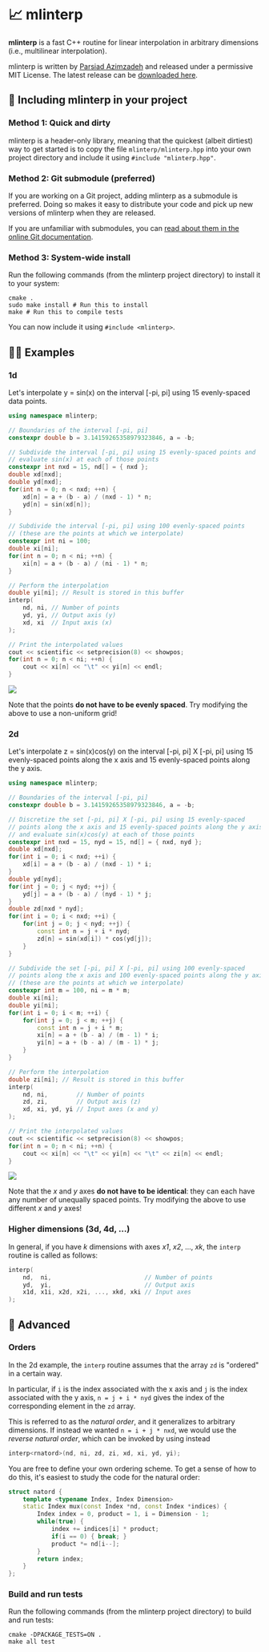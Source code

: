 # 📈 mlinterp
**mlinterp** is a fast C++ routine for linear interpolation in arbitrary dimensions (i.e., multilinear interpolation).

mlinterp is written by [Parsiad Azimzadeh](http://parsiad.ca) and released under a permissive MIT License. The latest release can be [downloaded here](https://github.com/parsiad/mlinterp/releases/latest).

## 👷 Including mlinterp in your project

### Method 1: Quick and dirty

mlinterp is a header-only library, meaning that the quickest (albeit dirtiest) way to get started is to copy the file ```mlinterp/mlinterp.hpp``` into your own project directory and include it using ```#include "mlinterp.hpp"```.

### Method 2: Git submodule (preferred)

If you are working on a Git project, adding mlinterp as a submodule is preferred.
Doing so makes it easy to distribute your code and pick up new versions of mlinterp when they are released.

If you are unfamiliar with submodules, you can [read about them in the online Git documentation](https://git-scm.com/book/en/v2/Git-Tools-Submodules).

### Method 3: System-wide install

Run the following commands (from the mlinterp project directory) to install it to your system:

```
cmake .
sudo make install # Run this to install
make # Run this to compile tests
```

You can now include it using ```#include <mlinterp>```.

## 🧑‍🏫 Examples

### 1d

Let's interpolate y = sin(x) on the interval [-pi, pi] using 15 evenly-spaced data points.

```c++
using namespace mlinterp;

// Boundaries of the interval [-pi, pi]
constexpr double b = 3.14159265358979323846, a = -b;

// Subdivide the interval [-pi, pi] using 15 evenly-spaced points and
// evaluate sin(x) at each of those points
constexpr int nxd = 15, nd[] = { nxd };
double xd[nxd];
double yd[nxd];
for(int n = 0; n < nxd; ++n) {
	xd[n] = a + (b - a) / (nxd - 1) * n;
	yd[n] = sin(xd[n]);
}

// Subdivide the interval [-pi, pi] using 100 evenly-spaced points
// (these are the points at which we interpolate)
constexpr int ni = 100;
double xi[ni];
for(int n = 0; n < ni; ++n) {
	xi[n] = a + (b - a) / (ni - 1) * n;
}

// Perform the interpolation
double yi[ni]; // Result is stored in this buffer
interp(
	nd, ni, // Number of points
	yd, yi, // Output axis (y)
	xd, xi  // Input axis (x)
);

// Print the interpolated values
cout << scientific << setprecision(8) << showpos;
for(int n = 0; n < ni; ++n) {
	cout << xi[n] << "\t" << yi[n] << endl;
}
```

![](https://raw.githubusercontent.com/parsiad/mlinterp/master/images/1d.png)

Note that the points **do not have to be evenly spaced**.
Try modifying the above to use a non-uniform grid!

### 2d

Let's interpolate z = sin(x)cos(y) on the interval [-pi, pi] X [-pi, pi] using 15 evenly-spaced points along the x axis and 15 evenly-spaced points along the y axis.

```c++
using namespace mlinterp;

// Boundaries of the interval [-pi, pi]
constexpr double b = 3.14159265358979323846, a = -b;

// Discretize the set [-pi, pi] X [-pi, pi] using 15 evenly-spaced
// points along the x axis and 15 evenly-spaced points along the y axis
// and evaluate sin(x)cos(y) at each of those points
constexpr int nxd = 15, nyd = 15, nd[] = { nxd, nyd };
double xd[nxd];
for(int i = 0; i < nxd; ++i) {
	xd[i] = a + (b - a) / (nxd - 1) * i;
}
double yd[nyd];
for(int j = 0; j < nyd; ++j) {
	yd[j] = a + (b - a) / (nyd - 1) * j;
}
double zd[nxd * nyd];
for(int i = 0; i < nxd; ++i) {
	for(int j = 0; j < nyd; ++j) {
		const int n = j + i * nyd;
		zd[n] = sin(xd[i]) * cos(yd[j]);
	}
}

// Subdivide the set [-pi, pi] X [-pi, pi] using 100 evenly-spaced
// points along the x axis and 100 evenly-spaced points along the y axis
// (these are the points at which we interpolate)
constexpr int m = 100, ni = m * m;
double xi[ni];
double yi[ni];
for(int i = 0; i < m; ++i) {
	for(int j = 0; j < m; ++j) {
		const int n = j + i * m;
		xi[n] = a + (b - a) / (m - 1) * i;
		yi[n] = a + (b - a) / (m - 1) * j;
	}
}

// Perform the interpolation
double zi[ni]; // Result is stored in this buffer
interp(
	nd, ni,        // Number of points
	zd, zi,        // Output axis (z)
	xd, xi, yd, yi // Input axes (x and y)
);

// Print the interpolated values
cout << scientific << setprecision(8) << showpos;
for(int n = 0; n < ni; ++n) {
	cout << xi[n] << "\t" << yi[n] << "\t" << zi[n] << endl;
}
```

![](https://raw.githubusercontent.com/parsiad/mlinterp/master/images/2d.png)

Note that the *x* and *y* axes **do not have to be identical**: they can each have any number of unequally spaced points.
Try modifying the above to use different *x* and *y* axes!

### Higher dimensions (3d, 4d, ...)

In general, if you have *k* dimensions with axes *x1*, *x2*, ..., *xk*, the `interp` routine is called as follows:

```c++
interp(
	nd,  ni,                          // Number of points
	yd,  yi,                          // Output axis
	x1d, x1i, x2d, x2i, ..., xkd, xki // Input axes
);
```

## 🦸 Advanced

### Orders

In the 2d example, the `interp` routine assumes that the array ```zd``` is "ordered" in a certain way.

In particular, if ```i``` is the index associated with the x axis and ```j``` is the index associated with the y axis, ```n = j + i * nyd```  gives the index of the corresponding element in the ```zd``` array.

This is referred to as the *natural order*, and it generalizes to arbitrary dimensions. If instead we wanted ```n = i + j * nxd```, we would use the *reverse natural order*, which can be invoked by using instead

```c++
interp<rnatord>(nd, ni, zd, zi, xd, xi, yd, yi);
```

You are free to define your own ordering scheme. To get a sense of how to do this, it's easiest to study the code for the natural order:

```c++
struct natord {
	template <typename Index, Index Dimension>
	static Index mux(const Index *nd, const Index *indices) {
		Index index = 0, product = 1, i = Dimension - 1;
		while(true) {
			index += indices[i] * product;
			if(i == 0) { break; }
			product *= nd[i--];
		}
		return index;
	}
};
```

### Build and run tests

Run the following commands (from the mlinterp project directory) to build and run tests:

```
cmake -DPACKAGE_TESTS=ON .
make all test
```
